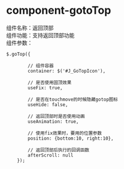 # component-gotoTop
组件名称：返回顶部<br>
组件功能：支持返回顶部功能<br>
组件参数：

    $.goTop({
            
            // 组件容器
            container: $('#J_GoTopIcon'),

            // 是否使用固顶效果
            useFix: true,

            // 是否在touchmove的时候隐藏gotop图标
            useHide: false,

            // 返回顶部时是否使用动画
            useAnimation: true,

            // 使用fix效果时，要用的位置参数
            position: {bottom:10, right:10},

            // 返回顶部后执行的回调函数
            afterScroll: null
        });
